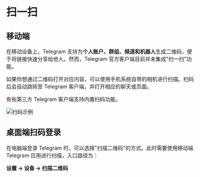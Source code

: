 # 扫一扫

## 移动端

在移动设备上，Telegram 支持为**个人账户、群组、频道和机器人**生成二维码，便于将链接快速分享给他人。然而，Telegram 官方客户端目前并未集成"扫一扫"功能。

如果你想通过二维码打开对应内容，可以使用手机系统自带的相机进行扫描。扫码后会自动跳转至 Telegram 客户端，并打开相应的聊天或页面。

有些第三方 Telegram 客户端支持内置扫码功能。

![扫码示例](/markdown/img-5.jpeg)

## 桌面端扫码登录

在电脑端登录 Telegram 时，可以选择"扫描二维码"的方式。此时需要使用移动端 Telegram 应用进行扫描，入口路径为：

**设置 → 设备 → 扫描二维码**


